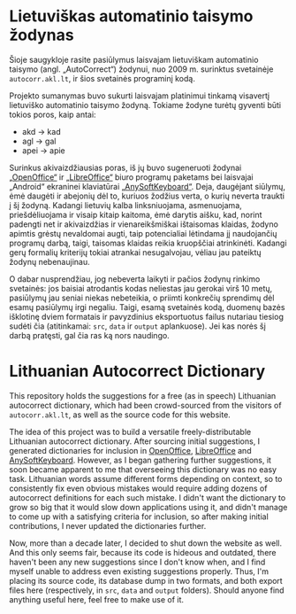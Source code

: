 # Lietuviškas automatinio taisymo žodynas

Šioje saugykloje rasite pasiūlymus laisvajam lietuviškam automatinio taisymo (angl. „AutoCorrect“) žodynui, nuo 2009 m.
surinktus svetainėje `autocorr.akl.lt`, ir šios svetainės programinį kodą.

Projekto sumanymas buvo sukurti laisvajam platinimui tinkamą visavertį lietuviško automatinio taisymo žodyną.
Tokiame žodyne turėtų gyventi būti tokios poros, kaip antai:
- akd → kad
- agl → gal
- apei → apie

Surinkus akivaizdžiausias poras, iš jų buvo sugeneruoti žodynai [„OpenOffice“][1] ir [„LibreOffice“][2] biuro programų
paketams bei laisvajai „Android“ ekraninei klaviatūrai [„AnySoftKeyboard“][3]. Deja, daugėjant siūlymų, ėmė daugėti
ir abejonių dėl to, kuriuos žodžius verta, o kurių neverta traukti į šį žodyną. Kadangi lietuvių kalba linksniuojama,
asmenuojama, priešdėliuojama ir visaip kitaip kaitoma, ėmė darytis aišku, kad, norint padengti net ir akivaizdžias ir
vienareikšmiškai ištaisomas klaidas, žodyno apimtis grėstų nevaldomai augti, taip potencialiai lėtindama jį
naudojančių programų darbą, taigi, taisomas klaidas reikia kruopščiai atrinkinėti. Kadangi gerų formalių kriterijų
tokiai atrankai nesugalvojau, vėliau jau pateiktų žodynų nebenaujinau.

O dabar nusprendžiau, jog nebeverta laikyti ir pačios žodynų rinkimo svetainės: jos baisiai atrodantis kodas neliestas
jau gerokai virš 10 metų, pasiūlymų jau seniai niekas nebeteikia, o priimti konkrečių sprendimų dėl esamų pasiūlymų
irgi negaliu. Taigi, esamą svetainės kodą, duomenų bazės išklotinę dviem formatais ir pavyzdinius eksportuotus failus
nutariau tiesiog sudėti čia (atitinkamai: `src`, `data` ir `output` aplankuose). Jei kas norės šį darbą pratęsti, gal
čia ras ką nors naudingo.

# Lithuanian Autocorrect Dictionary

This repository holds the suggestions for a free (as in speech) Lithuanian autocorrect dictionary, which had been 
crowd-sourced from the visitors of `autocorr.akl.lt`, as well as the source code for this website.

The idea of this project was to build a versatile freely-distributable Lithuanian autocorrect dictionary. After sourcing
initial suggestions, I generated dictionaries for inclusion in [OpenOffice][1], [LibreOffice][2] and [AnySoftKeyboard][3].
However, as I began gathering further suggestions, it soon became apparent to me that overseeing this dictionary was no
easy task. Lithuanian words assume different forms depending on context, so to consistently fix even obvious mistakes
would require adding dozens of autocorrect definitions for each such mistake. I didn't want the dictionary to grow so
big that it would slow down applications using it, and didn't manage to come up with a satisfying criteria for
inclusion, so after making initial contributions, I never updated the dictionaries further. 

Now, more than a decade later, I decided to shut down the website as well. And this only seems fair, because its code is
hideous and outdated, there haven't been any new suggestions since I don't know when, and I find myself unable to
address even existing suggestions properly. Thus, I'm placing its source code, its database dump in two formats, and
both export files here (respectively, in `src`, `data` and `output` folders). Should anyone find anything useful here,
feel free to make use of it.

[1]: https://github.com/apache/openoffice/blob/trunk/main/extras/source/autotext/lang/lt-LT/acor_lt-LT.dat
[2]: https://github.com/LibreOffice/core/blob/master/extras/source/autocorr/lang/lt/DocumentList.xml
[3]: https://github.com/AnySoftKeyboard/AnySoftKeyboard/blob/main/addons/languages/lithuanian/pack/src/main/res/xml/lithuanian_autotext.xml